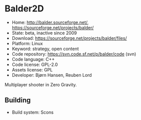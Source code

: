 # Balder2D

- Home: http://balder.sourceforge.net/, https://sourceforge.net/projects/balder/
- State: beta, inactive since 2009
- Download: https://sourceforge.net/projects/balder/files/
- Platform: Linux
- Keyword: strategy, open content
- Code repository: https://svn.code.sf.net/p/balder/code (svn)
- Code language: C++
- Code license: GPL-2.0
- Assets license: GPL
- Developer: Bjørn Hansen, Reuben Lord

Multiplayer shooter in Zero Gravity.

## Building

- Build system: Scons

